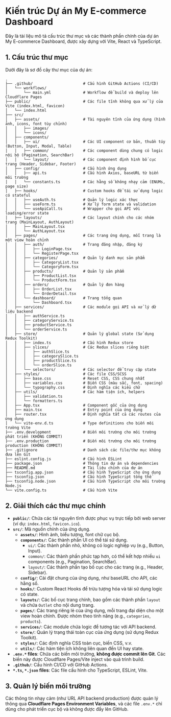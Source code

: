 # Kiến trúc Dự án My E-commerce Dashboard

Đây là tài liệu mô tả cấu trúc thư mục và các thành phần chính của dự án My E-commerce Dashboard, được xây dựng với Vite, React và TypeScript.

## 1. Cấu trúc thư mục

Dưới đây là sơ đồ cây thư mục của dự án:

```
.
├── .github/                      # Cấu hình GitHub Actions (CI/CD)
│   └── workflows/
│       └── main.yml              # Workflow để build và deploy lên Cloudflare Pages
├── public/                       # Các file tĩnh không qua xử lý của Vite (index.html, favicon)
│   └── index.html
├── src/
│   ├── assets/                   # Tài nguyên tĩnh của ứng dụng (hình ảnh, icons, font tùy chỉnh)
│   │   ├── images/
│   │   └── icons/
│   ├── components/
│   │   ├── ui/                   # Các UI component cơ bản, thuần túy (Button, Input, Modal, Table)
│   │   ├── common/               # Các component dùng chung có logic nội bộ (Pagination, SearchBar)
│   │   └── layout/               # Các component định hình bố cục trang (Header, Sidebar, Footer)
│   ├── config/                   # Cấu hình ứng dụng
│   │   ├── api.ts                # Cấu hình Axios, baseURL từ biến môi trường
│   │   └── constants.ts          # Các hằng số không nhạy cảm (ENUMs, page size)
│   ├── hooks/                    # Custom hooks để tái sử dụng logic có stateful
│   │   ├── useAuth.ts            # Quản lý logic xác thực
│   │   ├── useForm.ts            # Xử lý form state và validation
│   │   └── useApiCall.ts         # Wrapper cho gọi API với loading/error state
│   ├── layouts/                  # Các layout chính cho các nhóm trang (MainLayout, AuthLayout)
│   │   ├── MainLayout.tsx
│   │   └── AuthLayout.tsx
│   ├── pages/                    # Các trang ứng dụng, mỗi trang là một view hoàn chỉnh
│   │   ├── auth/                 # Trang đăng nhập, đăng ký
│   │   │   ├── LoginPage.tsx
│   │   │   └── RegisterPage.tsx
│   │   ├── categories/           # Quản lý danh mục sản phẩm
│   │   │   ├── CategoryList.tsx
│   │   │   └── CategoryForm.tsx
│   │   ├── products/             # Quản lý sản phẩm
│   │   │   ├── ProductList.tsx
│   │   │   └── ProductForm.tsx
│   │   ├── orders/               # Quản lý đơn hàng
│   │   │   ├── OrderList.tsx
│   │   │   └── OrderDetail.tsx
│   │   └── dashboard/            # Trang tổng quan
│   │       └── Dashboard.tsx
│   ├── services/                 # Các module gọi API và xử lý dữ liệu backend
│   │   ├── authService.ts
│   │   ├── categoryService.ts
│   │   ├── productService.ts
│   │   └── orderService.ts
│   ├── store/                    # Quản lý global state (Sử dụng Redux Toolkit)
│   │   ├── index.ts              # Cấu hình Redux store
│   │   ├── slices/               # Các Redux slices riêng biệt
│   │   │   ├── authSlice.ts
│   │   │   ├── categorySlice.ts
│   │   │   ├── productSlice.ts
│   │   │   └── orderSlice.ts
│   │   └── selectors/            # Các selector để truy cập state
│   ├── styles/                   # Các file CSS/SCSS
│   │   ├── base.css              # Reset CSS, CSS chung nhất
│   │   ├── variables.css         # Biến CSS (màu sắc, font, spacing)
│   │   └── typography.css        # Định nghĩa các kiểu chữ
│   ├── utils/                    # Các hàm tiện ích, helpers
│   │   ├── validation.ts
│   │   └── formatters.ts
│   ├── App.tsx                   # Component gốc của ứng dụng
│   ├── main.tsx                  # Entry point của ứng dụng
│   ├── router.tsx                # Định nghĩa tất cả các routes của ứng dụng
│   └── vite-env.d.ts             # Type definitions cho biến môi trường Vite
├── .env.development              # Biến môi trường cho môi trường phát triển (KHÔNG COMMIT)
├── .env.production               # Biến môi trường cho môi trường production (KHÔNG COMMIT)
├── .gitignore                    # Danh sách các file/thư mục không đưa lên Git
├── eslint.config.js              # Cấu hình ESLint
├── package.json                  # Thông tin dự án và dependencies
├── README.md                     # Tài liệu chính của dự án
├── tsconfig.app.json             # Cấu hình TypeScript cho ứng dụng
├── tsconfig.json                 # Cấu hình TypeScript tổng thể
├── tsconfig.node.json            # Cấu hình TypeScript cho môi trường Node.js
└── vite.config.ts                # Cấu hình Vite

```

## 2. Giải thích các thư mục chính

* **`public/`**: Chứa các tài nguyên tĩnh được phục vụ trực tiếp bởi web server (ví dụ: `index.html`, `favicon.ico`).
* **`src/`**: Mã nguồn chính của ứng dụng.
    * **`assets/`**: Hình ảnh, biểu tượng, font chữ cục bộ.
    * **`components/`**: Các thành phần UI có thể tái sử dụng.
        * `ui/`: Các thành phần nhỏ, không có logic nghiệp vụ (e.g., Button, Input).
        * `common/`: Các thành phần phức tạp hơn, có thể kết hợp nhiều `ui` components (e.g., Pagination, SearchBar).
        * `layout/`: Các thành phần tạo bố cục cho các trang (e.g., Header, Sidebar).
    * **`config/`**: Cài đặt chung của ứng dụng, như baseURL cho API, các hằng số.
    * **`hooks/`**: Custom React Hooks để trừu tượng hóa và tái sử dụng logic có state.
    * **`layouts/`**: Các bố cục trang chính, bao gồm các thành phần `layout` và chứa `Outlet` cho nội dung trang.
    * **`pages/`**: Các trang riêng lẻ của ứng dụng, mỗi trang đại diện cho một view hoàn chỉnh. Được nhóm theo tính năng (e.g., `categories`, `products`).
    * **`services/`**: Các module chứa logic để tương tác với API backend.
    * **`store/`**: Quản lý trạng thái toàn cục của ứng dụng (sử dụng Redux Toolkit).
    * **`styles/`**: Các định nghĩa CSS toàn cục, biến CSS, v.v.
    * **`utils/`**: Các hàm tiện ích không liên quan đến UI hay state.
* **`.env.*` files**: Chứa các biến môi trường, **không được commit lên Git**. Các biến này được Cloudflare Pages/Vite inject vào quá trình build.
* **`.github/`**: Cấu hình CI/CD với GitHub Actions.
* **`*.ts`, `*.json` files**: Các file cấu hình cho TypeScript, ESLint, Vite.

## 3. Quản lý biến môi trường

Các thông tin nhạy cảm (như URL API backend production) được quản lý thông qua **Cloudflare Pages Environment Variables**, và các file `.env.*` chỉ dùng cho phát triển cục bộ và không được đẩy lên GitHub.
